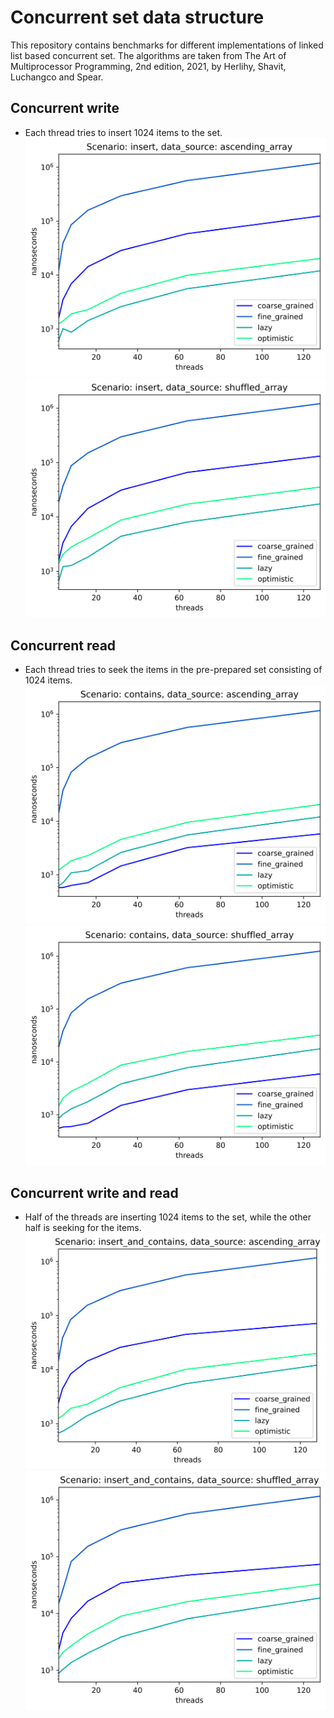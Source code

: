 # Concurrent set data structure 
This repository contains benchmarks for different implementations of linked list based concurrent set. 
The algorithms are taken from The Art of Multiprocessor Programming, 2nd edition, 2021, by Herlihy, Shavit, Luchangco and Spear.

## Concurrent write
- Each thread tries to insert 1024 items to the set.
![](report/insert_ascending_array.svg)
![](report/insert_shuffled_array.svg)

## Concurrent read 
- Each thread tries to seek the items in the pre-prepared set consisting of 1024 items.
![](report/contains_ascending_array.svg)
![](report/contains_shuffled_array.svg)
  
## Concurrent write and read
- Half of the threads are inserting 1024 items to the set, while the other half is seeking for the items.
![](report/insert_and_contains_ascending_array.svg)
![](report/insert_and_contains_shuffled_array.svg)
